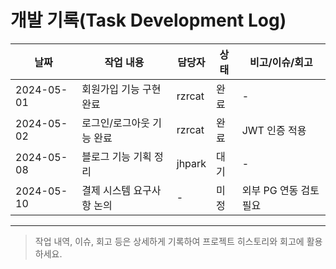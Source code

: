 # 개발 기록(Task Development Log)

| 날짜       | 작업 내용                 | 담당자 | 상태 | 비고/이슈/회고         |
| ---------- | ------------------------- | ------ | ---- | ---------------------- |
| 2024-05-01 | 회원가입 기능 구현 완료   | rzrcat | 완료 | -                      |
| 2024-05-02 | 로그인/로그아웃 기능 완료 | rzrcat | 완료 | JWT 인증 적용          |
| 2024-05-08 | 블로그 기능 기획 정리     | jhpark | 대기 | -                      |
| 2024-05-10 | 결제 시스템 요구사항 논의 | -      | 미정 | 외부 PG 연동 검토 필요 |

---

> 작업 내역, 이슈, 회고 등은 상세하게 기록하여 프로젝트 히스토리와 회고에 활용하세요.
